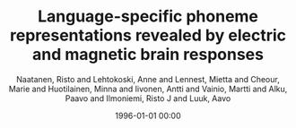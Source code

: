 ---
layout: post
title: Language-specific phoneme representations revealed by electric and magnetic brain responses

date: 1996-01-01 00:00
author: Naatanen, Risto and Lehtokoski, Anne and Lennest, Mietta and Cheour, Marie and Huotilainen, Minna and Iivonen, Antti and Vainio, Martti and Alku, Paavo and Ilmoniemi, Risto J and Luuk, Aavo
journal: Nature

year: 1997
---